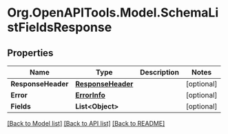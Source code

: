 # Org.OpenAPITools.Model.SchemaListFieldsResponse

## Properties

Name | Type | Description | Notes
------------ | ------------- | ------------- | -------------
**ResponseHeader** | [**ResponseHeader**](ResponseHeader.md) |  | [optional] 
**Error** | [**ErrorInfo**](ErrorInfo.md) |  | [optional] 
**Fields** | **List&lt;Object&gt;** |  | [optional] 

[[Back to Model list]](../../README.md#documentation-for-models) [[Back to API list]](../../README.md#documentation-for-api-endpoints) [[Back to README]](../../README.md)

